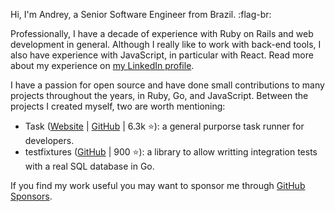 Hi, I'm Andrey, a Senior Software Engineer from Brazil. :flag-br:

Professionally, I have a decade of experience with Ruby on Rails and web
development in general. Although I really like to work with back-end tools, I
also have experience with JavaScript, in particular with React. Read more about
my experience on [my LinkedIn profile](https://www.linkedin.com/in/andreynering/).

I have a passion for open source and have done small contributions to many
projects throughout the years, in Ruby, Go, and JavaScript. Between the projects
I created myself, two are worth mentioning:

* Task ([Website](https://taskfile.dev/) | [GitHub](https://github.com/go-task/task) | 6.3k :star:):
  a general purporse task runner for developers.
* testfixtures ([GitHub](https://github.com/go-testfixtures/testfixtures) | 900 :star:):
  a library to allow writting integration tests with a real SQL database in Go.

If you find my work useful you may want to sponsor me through
[GitHub Sponsors](https://github.com/sponsors/andreynering/).

